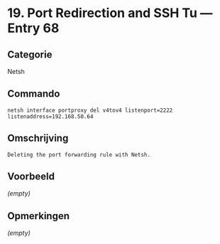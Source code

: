 # 19. Port Redirection and SSH Tu — Entry 68

## Categorie

Netsh

## Commando

```
netsh interface portproxy del v4tov4 listenport=2222 listenaddress=192.168.50.64
```

## Omschrijving

```
Deleting the port forwarding rule with Netsh.
```

## Voorbeeld

_(empty)_

## Opmerkingen

_(empty)_

